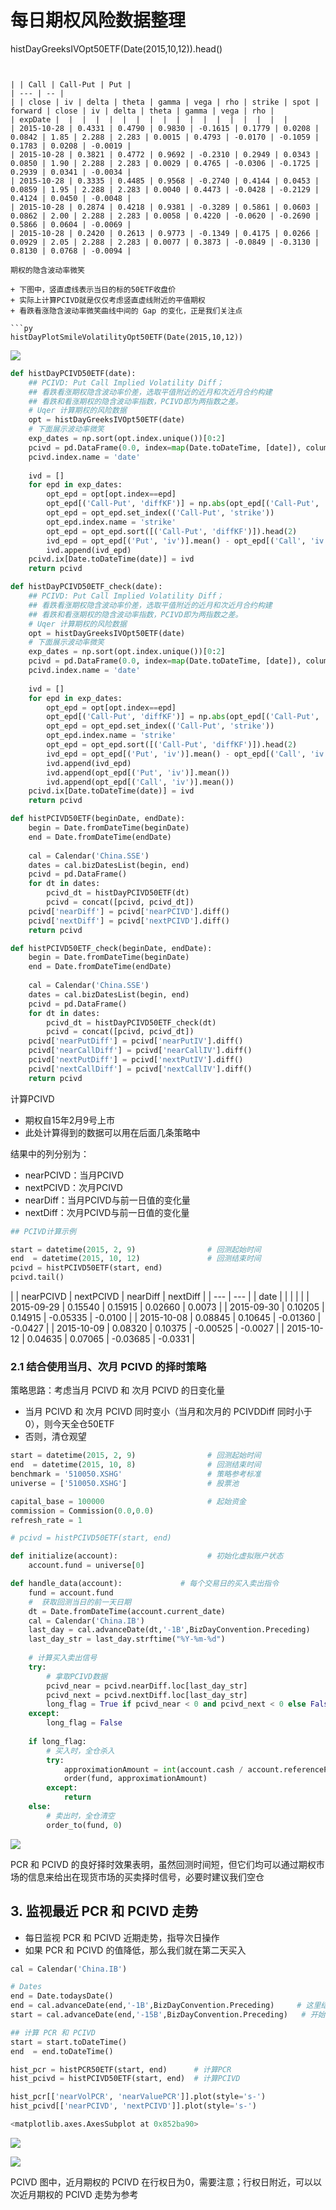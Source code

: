 

# 每日期权风险数据整理

histDayGreeksIVOpt50ETF(Date(2015,10,12)).head()
```


| | Call | Call-Put | Put |
| --- | -- |
| | close | iv | delta | theta | gamma | vega | rho | strike | spot | forward | close | iv | delta | theta | gamma | vega | rho |
| expDate |  |  |  |  |  |  |  |  |  |  |  |  |  |  |  |  |  |
| 2015-10-28 | 0.4331 | 0.4790 | 0.9830 | -0.1615 | 0.1779 | 0.0208 | 0.0842 | 1.85 | 2.288 | 2.283 | 0.0015 | 0.4793 | -0.0170 | -0.1059 | 0.1783 | 0.0208 | -0.0019 |
| 2015-10-28 | 0.3821 | 0.4772 | 0.9692 | -0.2310 | 0.2949 | 0.0343 | 0.0850 | 1.90 | 2.288 | 2.283 | 0.0029 | 0.4765 | -0.0306 | -0.1725 | 0.2939 | 0.0341 | -0.0034 |
| 2015-10-28 | 0.3335 | 0.4485 | 0.9568 | -0.2740 | 0.4144 | 0.0453 | 0.0859 | 1.95 | 2.288 | 2.283 | 0.0040 | 0.4473 | -0.0428 | -0.2129 | 0.4124 | 0.0450 | -0.0048 |
| 2015-10-28 | 0.2874 | 0.4218 | 0.9381 | -0.3289 | 0.5861 | 0.0603 | 0.0862 | 2.00 | 2.288 | 2.283 | 0.0058 | 0.4220 | -0.0620 | -0.2690 | 0.5866 | 0.0604 | -0.0069 |
| 2015-10-28 | 0.2420 | 0.2613 | 0.9773 | -0.1349 | 0.4175 | 0.0266 | 0.0929 | 2.05 | 2.288 | 2.283 | 0.0077 | 0.3873 | -0.0849 | -0.3130 | 0.8130 | 0.0768 | -0.0094 |

期权的隐含波动率微笑

+ 下图中，竖直虚线表示当日的标的50ETF收盘价
+ 实际上计算PCIVD就是仅仅考虑竖直虚线附近的平值期权
+ 看跌看涨隐含波动率微笑曲线中间的 Gap 的变化，正是我们关注点

```py
histDayPlotSmileVolatilityOpt50ETF(Date(2015,10,12))
```

![](img/msNAxQAAAABJRU5ErkJggg==.png)

```py
def histDayPCIVD50ETF(date):
    ## PCIVD: Put Call Implied Volatility Diff；
    ## 看跌看涨期权隐含波动率价差，选取平值附近的近月和次近月合约构建
    ## 看跌和看涨期权的隐含波动率指数，PCIVD即为两指数之差。
    # Uqer 计算期权的风险数据
    opt = histDayGreeksIVOpt50ETF(date)
    # 下面展示波动率微笑
    exp_dates = np.sort(opt.index.unique())[0:2]
    pcivd = pd.DataFrame(0.0, index=map(Date.toDateTime, [date]), columns=['nearPCIVD','nextPCIVD'])
    pcivd.index.name = 'date'
    
    ivd = []
    for epd in exp_dates:
        opt_epd = opt[opt.index==epd]
        opt_epd[('Call-Put', 'diffKF')] = np.abs(opt_epd[('Call-Put', 'strike')] - opt_epd[('Call-Put', 'spot')])
        opt_epd = opt_epd.set_index(('Call-Put', 'strike'))
        opt_epd.index.name = 'strike'
        opt_epd = opt_epd.sort([('Call-Put', 'diffKF')]).head(2)
        ivd_epd = opt_epd[('Put', 'iv')].mean() - opt_epd[('Call', 'iv')].mean()
        ivd.append(ivd_epd)
    pcivd.ix[Date.toDateTime(date)] = ivd
    return pcivd

def histDayPCIVD50ETF_check(date):
    ## PCIVD: Put Call Implied Volatility Diff；
    ## 看跌看涨期权隐含波动率价差，选取平值附近的近月和次近月合约构建
    ## 看跌和看涨期权的隐含波动率指数，PCIVD即为两指数之差。
    # Uqer 计算期权的风险数据
    opt = histDayGreeksIVOpt50ETF(date)
    # 下面展示波动率微笑
    exp_dates = np.sort(opt.index.unique())[0:2]
    pcivd = pd.DataFrame(0.0, index=map(Date.toDateTime, [date]), columns=['nearPCIVD', 'nearPutIV', 'nearCallIV','nextPCIVD', 'nextPutIV', 'nextCallIV'])
    pcivd.index.name = 'date'
    
    ivd = []
    for epd in exp_dates:
        opt_epd = opt[opt.index==epd]
        opt_epd[('Call-Put', 'diffKF')] = np.abs(opt_epd[('Call-Put', 'strike')] - opt_epd[('Call-Put', 'spot')])
        opt_epd = opt_epd.set_index(('Call-Put', 'strike'))
        opt_epd.index.name = 'strike'
        opt_epd = opt_epd.sort([('Call-Put', 'diffKF')]).head(2)
        ivd_epd = opt_epd[('Put', 'iv')].mean() - opt_epd[('Call', 'iv')].mean()
        ivd.append(ivd_epd)
        ivd.append(opt_epd[('Put', 'iv')].mean())
        ivd.append(opt_epd[('Call', 'iv')].mean())
    pcivd.ix[Date.toDateTime(date)] = ivd
    return pcivd

def histPCIVD50ETF(beginDate, endDate):
    begin = Date.fromDateTime(beginDate)
    end = Date.fromDateTime(endDate)
    
    cal = Calendar('China.SSE')
    dates = cal.bizDatesList(begin, end)
    pcivd = pd.DataFrame()
    for dt in dates:
        pcivd_dt = histDayPCIVD50ETF(dt)
        pcivd = concat([pcivd, pcivd_dt])
    pcivd['nearDiff'] = pcivd['nearPCIVD'].diff()
    pcivd['nextDiff'] = pcivd['nextPCIVD'].diff()
    return pcivd

def histPCIVD50ETF_check(beginDate, endDate):
    begin = Date.fromDateTime(beginDate)
    end = Date.fromDateTime(endDate)
    
    cal = Calendar('China.SSE')
    dates = cal.bizDatesList(begin, end)
    pcivd = pd.DataFrame()
    for dt in dates:
        pcivd_dt = histDayPCIVD50ETF_check(dt)
        pcivd = concat([pcivd, pcivd_dt])
    pcivd['nearPutDiff'] = pcivd['nearPutIV'].diff()
    pcivd['nearCallDiff'] = pcivd['nearCallIV'].diff()
    pcivd['nextPutDiff'] = pcivd['nextPutIV'].diff()
    pcivd['nextCallDiff'] = pcivd['nextCallIV'].diff()
    return pcivd
```

计算PCIVD

+ 期权自15年2月9号上市
+ 此处计算得到的数据可以用在后面几条策略中

结果中的列分别为：

+ nearPCIVD：当月PCIVD
+ nextPCIVD：次月PCIVD
+ nearDiff：当月PCIVD与前一日值的变化量
+ nextDiff：次月PCIVD与前一日值的变化量

```py
## PCIVD计算示例

start = datetime(2015, 2, 9)				# 回测起始时间
end  = datetime(2015, 10, 12)				# 回测结束时间
pcivd = histPCIVD50ETF(start, end)      
pcivd.tail()
```


| | nearPCIVD | nextPCIVD | nearDiff | nextDiff |
| --- | --- |
| date |  |  |  |  |
| 2015-09-29 | 0.15540 | 0.15915 | 0.02660 | 0.0073 |
| 2015-09-30 | 0.10205 | 0.14915 | -0.05335 | -0.0100 |
| 2015-10-08 | 0.08845 | 0.10645 | -0.01360 | -0.0427 |
| 2015-10-09 | 0.08320 | 0.10375 | -0.00525 | -0.0027 |
| 2015-10-12 | 0.04635 | 0.07065 | -0.03685 | -0.0331 |

### 2.1 结合使用当月、次月 PCIVD 的择时策略

策略思路：考虑当月 PCIVD 和 次月 PCIVD 的日变化量

+ 当月 PCIVD 和 次月 PCIVD 同时变小（当月和次月的 PCIVDDiff 同时小于0），则今天全仓50ETF
+ 否则，清仓观望

```py
start = datetime(2015, 2, 9)				# 回测起始时间
end  = datetime(2015, 10, 8)				# 回测结束时间
benchmark = '510050.XSHG'			    	# 策略参考标准
universe = ['510050.XSHG']	                # 股票池

capital_base = 100000                       # 起始资金
commission = Commission(0.0,0.0)
refresh_rate = 1

# pcivd = histPCIVD50ETF(start, end)

def initialize(account):					# 初始化虚拟账户状态
    account.fund = universe[0]

def handle_data(account):             # 每个交易日的买入卖出指令
    fund = account.fund
    #  获取回测当日的前一天日期
    dt = Date.fromDateTime(account.current_date)
    cal = Calendar('China.IB')
    last_day = cal.advanceDate(dt,'-1B',BizDayConvention.Preceding)            #计算出倒数第一个交易日
    last_day_str = last_day.strftime("%Y-%m-%d")
    
    # 计算买入卖出信号
    try:
        # 拿取PCIVD数据
        pcivd_near = pcivd.nearDiff.loc[last_day_str]      
        pcivd_next = pcivd.nextDiff.loc[last_day_str]      
        long_flag = True if pcivd_near < 0 and pcivd_next < 0 else False 
    except:
        long_flag = False
        
    if long_flag:
        # 买入时，全仓杀入
        try:
            approximationAmount = int(account.cash / account.referencePrice[fund] / 100.0) * 100
            order(fund, approximationAmount)
        except:
            return
    else:
        # 卖出时，全仓清空
        order_to(fund, 0)
```

![](img/20160730205616.jpg)

PCR 和 PCIVD 的良好择时效果表明，虽然回测时间短，但它们均可以通过期权市场的信息来给出在现货市场的买卖择时信号，必要时建议我们空仓

## 3. 监视最近 PCR 和 PCIVD 走势

+ 每日监视 PCR 和 PCIVD 近期走势，指导次日操作
+ 如果 PCR 和 PCIVD 的值降低，那么我们就在第二天买入

```py
cal = Calendar('China.IB')

# Dates
end = Date.todaysDate()
end = cal.advanceDate(end,'-1B',BizDayConvention.Preceding)     # 这里结束点选择昨天，因为DataAPI的今日数据要到收盘后比较晚才能拿到；实际中可以自己调整
start = cal.advanceDate(end,'-15B',BizDayConvention.Preceding)   # 开始点为七天前

## 计算 PCR 和 PCIVD
start = start.toDateTime()	
end  = end.toDateTime()			

hist_pcr = histPCR50ETF(start, end)      # 计算PCR
hist_pcivd = histPCIVD50ETF(start, end)  # 计算PCIVD

hist_pcr[['nearVolPCR', 'nearValuePCR']].plot(style='s-')
hist_pcivd[['nearPCIVD', 'nextPCIVD']].plot(style='s-')

<matplotlib.axes.AxesSubplot at 0x852ba90>
```

![](img/vKxStvoSPoAAAAASUVORK5CYII=.png)

![](img/jHv3i474FsQAAAAASUVORK5CYII=.png)

PCIVD 图中，近月期权的 PCIVD 在行权日为0，需要注意；行权日附近，可以以次近月期权的 PCIVD 走势为参考

